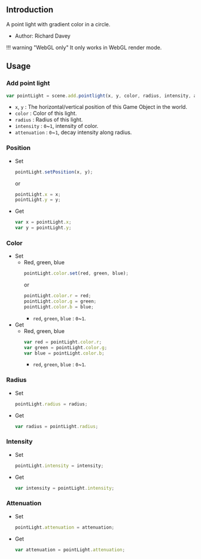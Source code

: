 ## Introduction

A point light with gradient color in a circle.

- Author: Richard Davey

!!! warning "WebGL only"
    It only works in WebGL render mode.

## Usage

### Add point light

```javascript
var pointLight = scene.add.pointlight(x, y, color, radius, intensity, attenuation);
```

- `x`, `y` : The horizontal/vertical position of this Game Object in the world.
- `color` : Color of this light.
- `radius` : Radius of this light.
- `intensity` : `0`~`1`, intensity of color.
- `attenuation` : `0`~`1`, decay intensity along radius.

### Position

- Set
    ```javascript
    pointLight.setPosition(x, y);
    ```
    or
    ```javascript
    pointLight.x = x;
    pointLight.y = y;
    ```
- Get
    ```javascript
    var x = pointLight.x;
    var y = pointLight.y;
    ```

### Color

- Set
    - Red, green, blue
        ```javascript
        pointLight.color.set(red, green, blue);
        ```
        or
        ```javascript
        pointLight.color.r = red;
        pointLight.color.g = green;
        pointLight.color.b = blue;
        ```
        - `red`, `green`, `blue` : `0`~`1`.
- Get
    - Red, green, blue
        ```javascript
        var red = pointLight.color.r;
        var green = pointLight.color.g;
        var blue = pointLight.color.b;
        ```
        - `red`, `green`, `blue` : `0`~`1`.

### Radius

- Set
    ```javascript
    pointLight.radius = radius;
    ```
- Get
    ```javascript
    var radius = pointLight.radius;
    ```

### Intensity

- Set
    ```javascript
    pointLight.intensity = intensity;
    ```
- Get
    ```javascript
    var intensity = pointLight.intensity;
    ```

### Attenuation

- Set
    ```javascript
    pointLight.attenuation = attenuation;
    ```
- Get
    ```javascript
    var attenuation = pointLight.attenuation;
    ```

